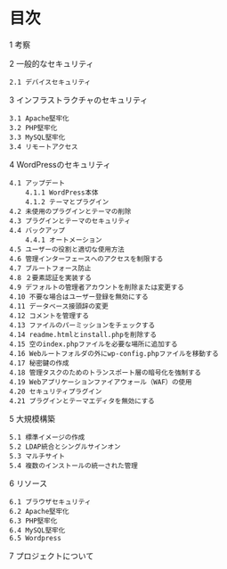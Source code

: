 # 目次

1 考察

2 一般的なセキュリティ

    2.1 デバイスセキュリティ 

3 インフラストラクチャのセキュリティ

    3.1 Apache堅牢化
    3.2 PHP堅牢化
    3.3 MySQL堅牢化
    3.4 リモートアクセス 

4 WordPressのセキュリティ

    4.1 アップデート
        4.1.1 WordPress本体
        4.1.2 テーマとプラグイン 
    4.2 未使用のプラグインとテーマの削除
    4.3 プラグインとテーマのセキュリティ
    4.4 バックアップ
        4.4.1 オートメーション 
    4.5 ユーザーの役割と適切な使用方法
    4.6 管理インターフェースへのアクセスを制限する
    4.7 ブルートフォース防止
    4.8 ２要素認証を実装する
    4.9 デフォルトの管理者アカウントを削除または変更する
    4.10 不要な場合はユーザー登録を無効にする
    4.11 データベース接頭辞の変更
    4.12 コメントを管理する
    4.13 ファイルのパーミッションをチェックする
    4.14 readme.htmlとinstall.phpを削除する
    4.15 空のindex.phpファイルを必要な場所に追加する
    4.16 Webルートフォルダの外にwp-config.phpファイルを移動する
    4.17 秘密鍵の作成
    4.18 管理タスクのためのトランスポート層の暗号化を強制する
    4.19 Webアプリケーションファイアウォール（WAF）の使用
    4.20 セキュリティプラグイン
    4.21 プラグインとテーマエディタを無効にする 

5 大規模構築

    5.1 標準イメージの作成
    5.2 LDAP統合とシングルサインオン
    5.3 マルチサイト
    5.4 複数のインストールの統一された管理 

6 リソース

    6.1 ブラウザセキュリティ
    6.2 Apache堅牢化
    6.3 PHP堅牢化
    6.4 MySQL堅牢化
    6.5 Wordpress

7 プロジェクトについて 
